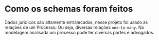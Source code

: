 # Como os schemas foram feitos

Dados juridicos são altamente entralecados, nesse projeto foi usado as relações de um Processo; Ou seja, diversas relações `one-to-many`. Na modelagem analisada um processo pode ter diversas partes e advogados.